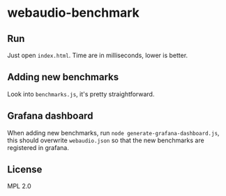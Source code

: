 # webaudio-benchmark

## Run

Just open `index.html`. Time are in milliseconds, lower is better.

## Adding new benchmarks

Look into `benchmarks.js`, it's pretty straightforward.

## Grafana dashboard

When adding new benchmarks, run `node generate-grafana-dashboard.js`, this
should overwrite `webaudio.json` so that the new benchmarks are registered in
grafana.


## License

MPL 2.0
